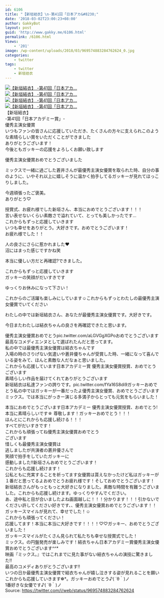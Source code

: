 ```yaml
---
id: 6106
title: "【新垣結衣】\n-第41回「日本アカ&#8230;"
date: '2018-03-02T23:00:23+08:00'
author: GakkyBot
layout: post
guid: 'http://www.gakky.me/6106.html'
permalink: /6106.html
Views:
    - '201'
image: /wp-content/uploads/2018/03/969574883284762624_0.jpg
categories:
    - twitter
tags:
    - twitter
    - 新垣结衣
---
```


[![【新垣結衣】
-第41回「日本アカ...](http://www.yui-aragaki.org/wp-content/uploads/2018/03/969574883284762624_0.jpg)](http://www.yui-aragaki.org/wp-content/uploads/2018/03/969574883284762624_0.jpg)  
[![【新垣結衣】
-第41回「日本アカ...](http://www.yui-aragaki.org/wp-content/uploads/2018/03/969574883284762624_1.jpg)](http://www.yui-aragaki.org/wp-content/uploads/2018/03/969574883284762624_1.jpg)  
[![【新垣結衣】
-第41回「日本アカ...](http://www.yui-aragaki.org/wp-content/uploads/2018/03/969574883284762624_2.jpg)](http://www.yui-aragaki.org/wp-content/uploads/2018/03/969574883284762624_2.jpg)  
[![【新垣結衣】
-第41回「日本アカ...](http://www.yui-aragaki.org/wp-content/uploads/2018/03/969574883284762624_3.jpg)](http://www.yui-aragaki.org/wp-content/uploads/2018/03/969574883284762624_3.jpg)  
【新垣結衣】  
-第41回「日本アカデミー賞」-  
優秀主演女優賞  
いつもファンの皆さんに応援していただき、たくさんの方々に支えられこのような素晴らしい賞をいただくことができました  
ありがとうございます！  
今後ともガッキーの応援をよろしくお願い致します

優秀主演女優賞おめでとうございました

ミックスで一緒に過ごした蒼井さんが最優秀主演女優賞を取られた時、自分の事のように、いやそれ以上に嬉しそうに温かく拍手してるガッキーが見れてほっこりしました。

今週頑張ったご褒美。  
ありがとう♡

授賞式、お疲れ様でした新垣さん、本当におめでとうございます！！！  
言い表せないくらい素敵さで溢れていて、とっても美しかったです…  
これからもずっと応援していきます  
いつも幸せをありがとう。大好きです。おめでとうございます！  
お疲れ様でした！！

人の良さにさらに惹かれました❤︎  
沼にはまった感じですかね笑

本当に優しい方だと再確認?できました。

これからもずっと応援していきます  
ガッキーの笑顔がだいすきです

ゆっくりお休みになって下さい！

これからのご活躍も楽しみにしています☺︎これからもずっとわたしの最優秀主演女優賞でいてください

わたしの中では新垣結衣さん、あなたが最優秀主演女優賞です。大好きです。

今日またわたしは結衣ちゃんの良さを再確認できたと思います。

優秀主演女優賞おめでとうpic.twitter.com/aLGVGgXGPoおめでとうございます  
最高なコメディエンヌとして選ばれたんだと思ってます。  
私の中では最優秀主演女優賞は結衣ちゃんです  
入場の時のさりげない気遣いや蒼井優ちゃんが受賞した時、一緒になって喜んでいる姿をみて、ほんと素敵な人だなぁと思いました。  
これからも応援しています日本アカデミー賞 優秀主演女優賞授賞、おめでとうございます  
素晴らしい作品を届けてくれてありがとうございます  
新垣結衣は私達ファンの誇りです。pic.twitter.com/fYa16S8di9ガッキーおめでとう私の中ではガッキーが一番だったよ優秀主演女優賞、おめでとうございます  
ミックス。では本当にがっきー演じる多満子からとっても元気をもらいました！

本当におめでとうございます日本アカデミー 優秀主演女優賞授賞、おめでとう!  
本当に素晴らしいです☆ 尊敬します！ガッキーおめでとう！！！  
ほんとにこれからも応援し続ける！！！  
すべてがだいすきです！  
これからも頑張ってね優秀主演女優賞おめでとう  
ございます  
惜しくも最優秀主演女優賞は  
逃しましたが共演者の蒼井優さんで  
笑顔で拍手をしていたガッキーに  
感動しました!!新垣さんおめでとうございます！  
これからも応援し続けます！  
公私ともに充実することを祈ってます女優賞は貰えなかったけど私はガッキーが１番だと思ってるよおめでとうお疲れ様です！そしておめでとうございます！  
新垣結衣さんがもっともっと大好きになりました。素敵な時間を有難うございました。これからも応援し続けます。ゆっくりやすんでください。  
あ、途中私と目が合いましたよね画面越しに！！！分かります！！！引かないでください許してください好きです、、優秀主演女優賞おめでとうございます！！  
ガッキースマイルが見れて、幸せでした！☺︎  
これからも頑張ってください！  
応援してます！本当に本当に大好きです！！！！♡♡ガッキー、おめでとうございました！  
ガッキースマイルがたくさん見られて私たちも幸せな授賞式でした！  
ミックス。の円盤発売が楽しみです！結衣ちゃん日本アカデミー賞優秀主演女優賞おめでとうございます^^\*  
映画『ミックス。』ではこれまでに見た事がない結衣ちゃんの演技に驚きました!!  
最高のコメディありがとうございます!!  
いつの日か最優秀主演女優賞で結衣ちゃんが嬉し泣きする姿が見れることを願いこれからも応援していきます❁\*。ガッキーおめでとう♪( ´θ｀)ノ  
1番好きな女優です♪( ´θ｀)ノ  
Source: <https://twitter.com/i/web/status/969574883284762624>